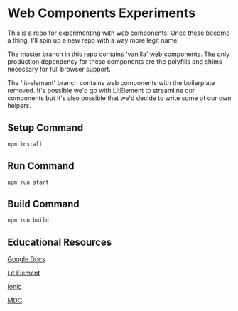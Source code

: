 # Web Components Experiments

This is a repo for experimenting with web components. Once these become a thing, I'll spin up a new repo with a way more legit name.

The master branch in this repo contains 'vanilla' web components. The only production dependency for these components are the polyfills and shims necessary for full browser support.

The 'lit-element' branch contains web components with the boilerplate removed. It's possible we'd go with LitElement to streamline our components but it's also possible that we'd decide to write some of our own helpers.
 
## Setup Command
 
```npm install```  
 
## Run Command
 
```npm run start```
 
## Build Command
```npm run build```
 
## Educational Resources
 
[Google Docs](https://developers.google.com/web/fundamentals/web-components/)  
 
[Lit Element](https://lit-element.polymer-project.org/)

[Ionic](https://blog.ionicframework.com/5-reasons-web-components-are-perfect-for-design-systems/)

[MDC](https://material.io/develop/web/docs/framework-integration/)
